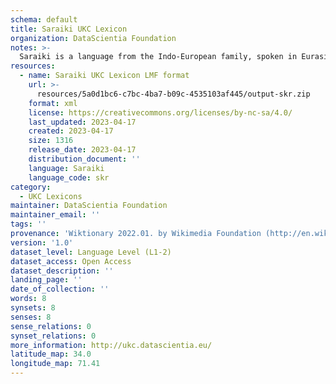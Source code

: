 ```yaml
---
schema: default
title: Saraiki UKC Lexicon
organization: DataScientia Foundation
notes: >-
  Saraiki is a language from the Indo-European family, spoken in Eurasia. The UKC Lexicon of Saraiki is represented as a lexico-semantic network. It consists of words, word senses, synsets, as well as sense-level and synset-level relationships.
resources:
  - name: Saraiki UKC Lexicon LMF format
    url: >-
      resources/5a0d1bc6-c7bc-4ba7-b09c-4535103af445/output-skr.zip
    format: xml
    license: https://creativecommons.org/licenses/by-nc-sa/4.0/
    last_updated: 2023-04-17
    created: 2023-04-17
    size: 1316
    release_date: 2023-04-17
    distribution_document: ''
    language: Saraiki
    language_code: skr
category:
  - UKC Lexicons
maintainer: DataScientia Foundation
maintainer_email: ''
tags: ''
provenance: 'Wiktionary 2022.01. by Wikimedia Foundation (http://en.wiktionary.org); Princeton WordNet 2.1 by Princeton University (https://wordnet.princeton.edu)'
version: '1.0'
dataset_level: Language Level (L1-2)
dataset_access: Open Access
dataset_description: ''
landing_page: ''
date_of_collection: ''
words: 8
synsets: 8
senses: 8
sense_relations: 0
synset_relations: 0
more_information: http://ukc.datascientia.eu/
latitude_map: 34.0
longitude_map: 71.41
---
```

